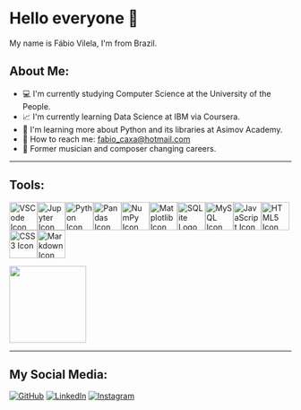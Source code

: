 # Hello everyone :wave:

My name is Fábio Vilela, I'm from Brazil.

##  About Me:
- :computer: I'm currently studying Computer Science at the University of the People.
- :chart_with_upwards_trend: I'm currently learning Data Science at IBM via Coursera.
- :snake: I'm learning more about Python and its libraries at Asimov Academy.
- :e-mail: How to reach me: [fabio_caxa@hotmail.com](fabio_caxa@hotmail.com)
- :musical_keyboard: Former musician and composer changing careers.
<hr>

## Tools:
<img src="https://cdn.jsdelivr.net/gh/devicons/devicon/icons/vscode/vscode-original-wordmark.svg" alt="VSCode Icon" width="50" height="50" /><img src="https://cdn.jsdelivr.net/gh/devicons/devicon/icons/jupyter/jupyter-original-wordmark.svg" alt="Jupyter Icon" width="50" height="50" /><img src="https://cdn.jsdelivr.net/gh/devicons/devicon/icons/python/python-original-wordmark.svg" alt="Python Icon" width="50" height="50" /><img src="https://cdn.jsdelivr.net/gh/devicons/devicon/icons/pandas/pandas-original-wordmark.svg" alt="Pandas Icon" width="50" height="50" /><img src="https://cdn.jsdelivr.net/gh/devicons/devicon/icons/numpy/numpy-original-wordmark.svg" alt="NumPy Icon" width="50" height="50" /><img src="https://icon.icepanel.io/Technology/svg/Matplotlib.svg" alt="Matplotlib Icon" width="50" height="50"><img src="https://cdn.jsdelivr.net/gh/devicons/devicon/icons/sqlite/sqlite-original.svg" width="50" height="50" alt="SQLite Logo"><img src="https://cdn.jsdelivr.net/gh/devicons/devicon/icons/mysql/mysql-original-wordmark.svg" alt="MySQL Icon" width="50" height="50" /><img src="https://cdn.jsdelivr.net/gh/devicons/devicon/icons/javascript/javascript-original.svg" alt="JavaScript Icon" width="50" height="50" /><img src="https://cdn.jsdelivr.net/gh/devicons/devicon/icons/html5/html5-plain-wordmark.svg" alt="HTML5 Icon" width="50" height="50" /> <img src="https://cdn.jsdelivr.net/gh/devicons/devicon/icons/css3/css3-plain-wordmark.svg" alt="CSS3 Icon" width="50" height="50" /><img src="https://cdn.jsdelivr.net/gh/devicons/devicon/icons/markdown/markdown-original.svg" alt="Markdown Icon" width="50" height="50" />

<img height="137px" align="center" src="https://github-readme-stats.vercel.app/api/top-langs/?username=FabioCaxa&amp;layout=compact&amp;text_color=daf7dc&amp;bg_color=151515" style="max-width: 100%;">
<hr>

## My Social Media:
<a href="https://github.com/FabioCaxa" target="_blank">![GitHub](https://img.shields.io/badge/github-%23121011.svg?style=for-the-badge&logo=github&logoColor=white)</a> <a href="https://www.linkedin.com/in/fabio-clemente-vilela/" target="_blank">![LinkedIn](https://img.shields.io/badge/linkedin-%230077B5.svg?style=for-the-badge&logo=linkedin&logoColor=white)</a> <a href="https://www.instagram.com/fabio_vilela_caxa/" target="_blank">![Instagram](https://img.shields.io/badge/Instagram-%23E4405F.svg?style=for-the-badge&logo=Instagram&logoColor=white)</a>
          
